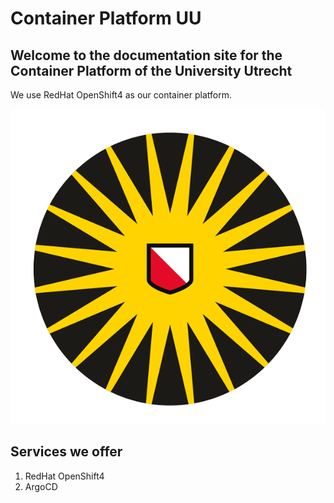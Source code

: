 # Container Platform UU
## Welcome to the documentation site for the Container Platform of the University Utrecht
We use RedHat OpenShift4 as our container platform.

![cm_hs_avatar_corporate.png](./images/cm_hs_avatar_corporate.png)
## Services we offer

1. RedHat OpenShift4
2. ArgoCD

